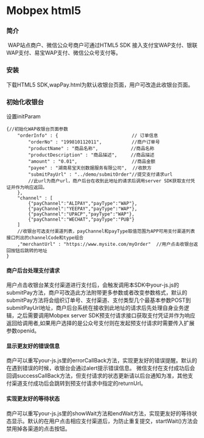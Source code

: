 
# Mobpex html5

### 简介

​        WAP站点商户、微信公众号商户可通过HTML5 SDK 接入支付宝WAP支付、银联WAP支付、易宝WAP支付、微信公众号支付等。

### 安装

下载HTML5 SDK,wapPay.html为默认收银台页面，用户可改造此收银台页面。

### 初始化收银台

设置initParam

    {//初始化WAP收银台页面参数
    	"orderInfo" : {                           // 订单信息
    		"orderNo" : "199810112011",           //商户订单号
    		"productName" : "商品名称",            //商品名称
    		"productDescription" : "商品描述",     //商品描述
    		"amount" : "0.01",                    //商品金额
    		"payee" : "湖南易宝天创数据服务有限公司",  //收款方 
    		"submitPayUrl" : "../demo/submitOrder"//提交支付请求url
    		//此url为商户url，商户后台在收到此地址的请求后调用server SDK获取支付凭证并作为响应返回。        
    	},
    	"channel" : [ 
    		{"payChannel":"ALIPAY","payType":"WAP"}, 
    		{"payChannel":"YEEPAY","payType":"WAP"}, 
    		{"payChannel":"UPACP","payType":"WAP"}, 
    		{"payChannel":"WECHAT","payType":"PUB"} 
    	]
    	//收银台可选支付渠道列表，payChannel和payType取值范围为APP可用支付渠道列表接口列出的channelCode和type组合
    	,"merchantUrl" : "https://www.mysite.com/myOrder"  //用户点击收银台返回按钮后跳转的地址
    }








#### 商户后台处理支付请求	

​        用户点击收银台某支付渠道进行支付后，会触发调用本SDK中your-js.js的submitPay方法，商户可改造此方法附带更多参数或者改变参数格式，默认的submitPay方法将会组织订单号、支付渠道、支付类型几个最基本参数POST到submitPayUrl地址，商户后台系统在接收到此地址的请求后先处理自身业务逻辑，之后需要调用Mobpex server SDK预支付请求接口获取支付凭证并作为响应返回给调用者,如果用户选择的是公众号支付则在发起预支付请求时需要传入扩展参数openid。



#### 显示更友好的错误信息

​        商户可以重写your-js.js里的errorCallBack方法，实现更友好的错误提醒。默认的在遇到错误的时候，收银台会通过alert提示错误信息。 微信支付在支付成功后会回调successCallBack方法，但支付请求的状态更新请以后台通知为准，其他支付渠道支付成功后会跳转到预支付请求中指定的returnUrl。



#### 实现更友好的等待状态

​        商户可以重写your-js.js里的showWait方法和endWait方法，实现更友好的等待状态显示。默认的在用户点击相应支付渠道后，为防止重复提交，startWait()方法会禁用掉各渠道的点击按钮。



